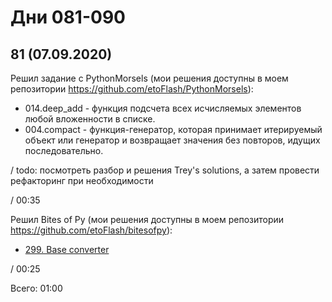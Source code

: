 # Дни 081-090

## 81 (07.09.2020)

Решил задание с PythonMorsels (мои решения доступны в моем репозитории https://github.com/etoFlash/PythonMorsels):

* 014.deep_add - функция подсчета всех исчисляемых элементов любой вложенности в списке.
* 004.compact - функция-генератор, которая принимает итерируемый объект или генератор и возвращает значения без повторов, идущих последовательно.

/ todo: посмотреть разбор и решения Trey's solutions, а затем провести рефакторинг при необходимости

/ 00:35

Решил Bites of Py (мои решения доступны в моем репозитории https://github.com/etoFlash/bitesofpy):

* [299. Base converter](https://codechalleng.es/bites/299/)

/ 00:25

Всего: 01:00
